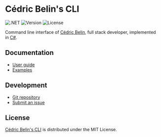 # Cédric Belin's CLI
![.NET](https://badgen.net/static/.net/%3E%3D9.0/green) ![Version](https://badgen.net/static/project/v2.7.0/blue) ![License](https://badgen.net/static/license/MIT/blue)

Command line interface of [Cédric Belin](https://cedric-belin.fr), full stack developer,
implemented in [C#](https://learn.microsoft.com/en-us/dotnet/csharp).

## Documentation
- [User guide](https://github.com/cedx/cli/wiki)
- [Examples](https://github.com/cedx/cli/tree/main/example)

## Development
- [Git repository](https://github.com/cedx/cli)
- [Submit an issue](https://github.com/cedx/cli/issues)

## License
[Cédric Belin's CLI](https://github.com/cedx/cli) is distributed under the MIT License.
